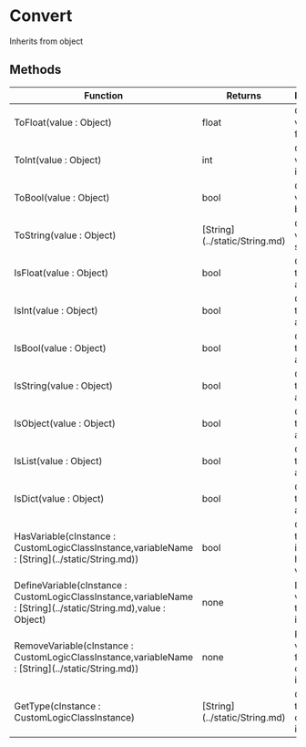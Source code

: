 # Convert
Inherits from object
## Methods
<table>
<colgroup><col style="width: 30%"/>
<col style="width: 20%"/>
<col style="width: 50%"/>
</colgroup>
<thead>
<tr>
<th>Function</th>
<th>Returns</th>
<th>Description</th>
</tr>
</thead>
<tbody>
<tr>
<td>ToFloat(value : Object)</td>
<td>float</td>
<td>Converts a value to a float</td>
</tr>
<tr>
<td>ToInt(value : Object)</td>
<td>int</td>
<td>Converts a value to an int</td>
</tr>
<tr>
<td>ToBool(value : Object)</td>
<td>bool</td>
<td>Converts a value to a bool</td>
</tr>
<tr>
<td>ToString(value : Object)</td>
<td>[String](../static/String.md)</td>
<td>Converts a value to a string</td>
</tr>
<tr>
<td>IsFloat(value : Object)</td>
<td>bool</td>
<td>Checks if the value is a float</td>
</tr>
<tr>
<td>IsInt(value : Object)</td>
<td>bool</td>
<td>Checks if the value is an int</td>
</tr>
<tr>
<td>IsBool(value : Object)</td>
<td>bool</td>
<td>Checks if the value is a bool</td>
</tr>
<tr>
<td>IsString(value : Object)</td>
<td>bool</td>
<td>Checks if the value is a string</td>
</tr>
<tr>
<td>IsObject(value : Object)</td>
<td>bool</td>
<td>Checks if the value is an object</td>
</tr>
<tr>
<td>IsList(value : Object)</td>
<td>bool</td>
<td>Checks if the value is a list</td>
</tr>
<tr>
<td>IsDict(value : Object)</td>
<td>bool</td>
<td>Checks if the value is a dictionary</td>
</tr>
<tr>
<td>HasVariable(cInstance : CustomLogicClassInstance,variableName : [String](../static/String.md))</td>
<td>bool</td>
<td>Checks if the class instance has a variable</td>
</tr>
<tr>
<td>DefineVariable(cInstance : CustomLogicClassInstance,variableName : [String](../static/String.md),value : Object)</td>
<td>none</td>
<td>Defines a variable for the class instance</td>
</tr>
<tr>
<td>RemoveVariable(cInstance : CustomLogicClassInstance,variableName : [String](../static/String.md))</td>
<td>none</td>
<td>Removes a variable from the class instance</td>
</tr>
<tr>
<td>GetType(cInstance : CustomLogicClassInstance)</td>
<td>[String](../static/String.md)</td>
<td>Gets the type of the class instance</td>
</tr>
</tbody>
</table>
